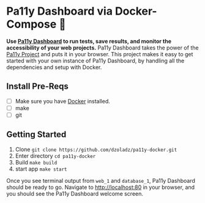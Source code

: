 # Pa11y Dashboard via Docker-Compose 🙌

**Use [Pa11y Dashboard](https://github.com/pa11y/pa11y-dashboard) to run tests, save results, and monitor the accessibility of your web projects.** Pa11y Dashboard takes the power of the [Pa11y Project](https://pa11y.org/) and puts it in your browser. This project makes it easy to get started with your own instance of Pa11y Dashboard, by handling all the dependencies and setup with Docker.

## Install Pre-Reqs
- [ ] Make sure you have [Docker](https://www.docker.com/products/docker-desktop) installed.
- [ ] make
- [ ] git

## Getting Started
1. Clone `git clone https://github.com/dzoladz/pa11y-docker.git`
2. Enter directory `cd pa11y-docker`
3. Build `make build`
4. start app `make start`

Once you see terminal output from `web_1` and `database_1`, Pa11y Dashboard should be ready to go. Navigate to [http://localhost:80](http://localhost:80) in your browser, and you should see the Pa11y Dashboard welcome screen.